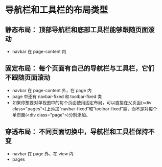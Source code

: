 # 导航栏和工具栏的布局类型
## 静态布局： 顶部导航栏和底部工具栏能够跟随页面滚动
- navbar 在 page-content 内


## 固定布局： 每个页面有自己的导航栏与工具栏，它们不跟随页面滚动
- navbar 在 page-content 外，在 page 内
- page 中还有 navbar-fixed 和 toolbar-fixed 类
- 如果你想要对单视图中的每个页面使用固定布局，可以直接在父页面(\<div class="pages">)上添加“navbar-fixed”和“toolbar-fixed”类，而不是对每个单页面(\<div class="page">)分别添加。

## 穿透布局： 不同页面切换中，导航栏和工具栏保持不变
- navbar 在 page 外，在 view 内
- pages
